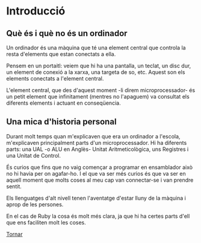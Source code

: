 # Introducció

## Què és i què no és un ordinador

Un ordinador és una màquina que té una element central que controla la resta d'elements que estan conectats a ella.

Pensem en un portaitl: veiem que hi ha una pantalla, un teclat, un disc dur, un element de conexió a la xarxa, 
una targeta de so, etc. Aquest son els elements conectats a l'element central.

L'element central, que des d'aquest moment -li direm microprocessador- és un petit element que infinitament (mentres no l'apaguem)
va consultat els diferents elements i actuant en conseqüencia.


## Una mica d'historia personal

Durant molt temps quan m'explicaven que era un ordinador a l'escola, m'explicaven principalment parts d'un microprocessador.
Hi ha diferents parts: una UAL -o ALU en Anglès- Unitat Aritmeticològica, uns Registres i una Unitat de Control.

És curios que fins que no vaig començar a programar en ensamblador això no hi havia per on agafar-ho. I el que va ser més 
curios és que va ser en aquell moment que molts coses al meu cap van connectar-se i van prendre sentit.

Els llenguatges d'alt nivell tenen l'aventatge d'estar lluny de la màquina i aprop de les persones.

En el cas de Ruby la cosa és molt més clara, ja que hi ha certes parts d'ell que ens faciliten molt les coses.


[Tornar](readme.md)
